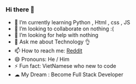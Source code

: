 ### Hi there 👋


- 🌱 I’m currently learning Python , Html , css , JS
- 👯 I’m looking to collaborate on nothing :(
- 🤔 I’m looking for help with nothing
- 💬 Ask me about Technology 👌
- 📫 How to reach me: [Reddit](https://www.reddit.com/user/Mr_S1mpleman) 
- 😄 Pronouns: He / Him 
- ⚡ Fun fact: VietNamese who new to code
- ☁ My Dream : Become Full Stack Developer
